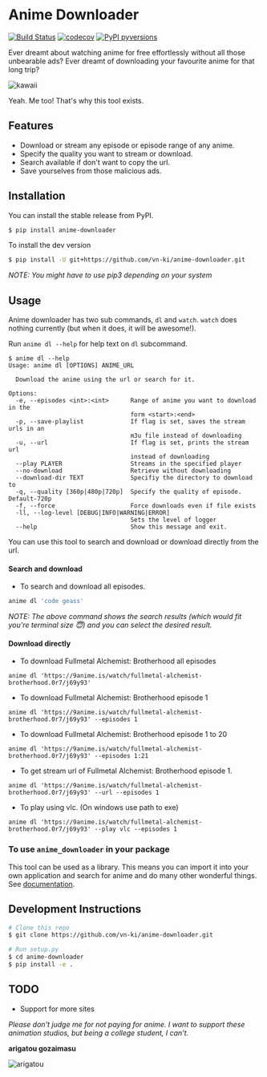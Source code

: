 # Anime Downloader

[![Build Status](https://travis-ci.com/vn-ki/anime-downloader.svg?branch=master)](https://travis-ci.com/vn-ki/anime-downloader)
[![codecov](https://codecov.io/gh/vn-ki/anime-downloader/branch/master/graph/badge.svg)](https://codecov.io/gh/vn-ki/anime-downloader)
[![PyPI pyversions](https://img.shields.io/badge/python-3.3%2B-blue.svg)](https://pypi.org/project/anime-downloader/)


Ever dreamt about watching anime for free effortlessly without all those unbearable ads? Ever dreamt of downloading your favourite anime for that long trip?

![kawaii](https://media.giphy.com/media/f0yOYF0EtwSVa/giphy.gif)

Yeah. Me too! That's why this tool exists.

## Features

- Download or stream any episode or episode range of any anime.
- Specify the quality you want to stream or download.
- Search available if don't want to copy the url.
- Save yourselves from those malicious ads.

## Installation

You can install the stable release from PyPI.
```bash
$ pip install anime-downloader
```

To install the dev version
```bash
$ pip install -U git+https://github.com/vn-ki/anime-downloader.git
```
*NOTE: You might have to use pip3 depending on your system*

## Usage

Anime downloader has two sub commands, `dl` and `watch`. `watch` does nothing currently (but when it does, it will be awesome!).

Run `anime dl --help` for help text on `dl` subcommand.

```
$ anime dl --help
Usage: anime dl [OPTIONS] ANIME_URL

  Download the anime using the url or search for it.

Options:
  -e, --episodes <int>:<int>      Range of anime you want to download in the
                                  form <start>:<end>
  -p, --save-playlist             If flag is set, saves the stream urls in an
                                  m3u file instead of downloading
  -u, --url                       If flag is set, prints the stream url
                                  instead of downloading
  --play PLAYER                   Streams in the specified player
  --no-download                   Retrieve without downloading
  --download-dir TEXT             Specifiy the directory to download to
  -q, --quality [360p|480p|720p]  Specify the quality of episode. Default-720p
  -f, --force                     Force downloads even if file exists
  -ll, --log-level [DEBUG|INFO|WARNING|ERROR]
                                  Sets the level of logger
  --help                          Show this message and exit.
```

You can use this tool to search and download or download directly from the url.

#### Search and download

- To search and download all episodes.
```bash
anime dl 'code geass'
```
*NOTE: The above command shows the search results (which would fit you're terminal size :innocent:) and you can select the desired result.*

#### Download directly
- To download Fullmetal Alchemist: Brotherhood all episodes
```
anime dl 'https://9anime.is/watch/fullmetal-alchemist-brotherhood.0r7/j69y93'
```

- To download Fullmetal Alchemist: Brotherhood episode 1
```
anime dl 'https://9anime.is/watch/fullmetal-alchemist-brotherhood.0r7/j69y93' --episodes 1
```

- To download Fullmetal Alchemist: Brotherhood episode 1 to 20
```
anime dl 'https://9anime.is/watch/fullmetal-alchemist-brotherhood.0r7/j69y93' --episodes 1:21
```

- To get stream url of Fullmetal Alchemist: Brotherhood episode 1.
```
anime dl 'https://9anime.is/watch/fullmetal-alchemist-brotherhood.0r7/j69y93' --url --episodes 1
```

- To play using vlc. (On windows use path to exe)
```
anime dl 'https://9anime.is/watch/fullmetal-alchemist-brotherhood.0r7/j69y93' --play vlc --episodes 1
```

### To use `anime_downloader` in your package

This tool can be used as a library. This means you can import it into your own application and search for anime and do many other wonderful things.
See [documentation](https://github.com/vn-ki/anime-downloader/blob/master/package_usage.md).

## Development Instructions

``` bash
# Clone this repo
$ git clone https://github.com/vn-ki/anime-downloader.git

# Run setup.py
$ cd anime-downloader
$ pip install -e .
```

## TODO

- Support for more sites

*Please don't judge me for not paying for anime. I want to support these animation studios, but being a college student, I can't.*

**arigatou gozaimasu**

![arigatou](https://media.giphy.com/media/VUC9YdLSnKuJy/giphy.gif)

